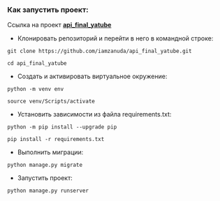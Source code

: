### Как запустить проект:

Ссылка на проект [**api_final_yatube**](https://github.com/iamzanuda/api_final_yatube)

- Клонировать репозиторий и перейти в него в командной строке:

```
git clone https://github.com/iamzanuda/api_final_yatube.git
```

```
cd api_final_yatube
```

- Cоздать и активировать виртуальное окружение:

```
python -m venv env
```

```
source venv/Scripts/activate
```

- Установить зависимости из файла requirements.txt:

```
python -m pip install --upgrade pip
```

```
pip install -r requirements.txt
```

- Выполнить миграции:

```
python manage.py migrate
```

- Запустить проект:

```
python manage.py runserver
```
